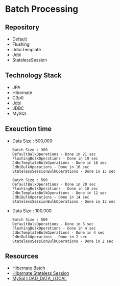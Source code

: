 # Batch Processing

## Repository
- Default
- Flushing
- JdbcTemplate
- Jdbi
- StatelessSession

## Technology Stack
- JPA
- Hibernate
- C3p0
- Jdbi
- JDBC
- MySQL

## Exeuction time
- Data Size : 500,000
	``` properties
	Batch Size : 300
	DefaultBulkOperations - Done in 21 sec
	FlushingBulkOperations - Done in 19 sec
	JdbcTemplateBulkOperations - Done in 18 sec
	JdbiBulkOperations - Done in 16 sec
	StatelessSessionBulkOperations - Done in 15 sec
	```

	``` properties
	Batch Size : 500
	DefaultBulkOperations - Done in 20 sec
	FlushingBulkOperations - Done in 18 sec
	JdbcTemplateBulkOperations - Done in 12 sec
	JdbiBulkOperations - Done in 14 sec
	StatelessSessionBulkOperations - Done in 13 sec
	```

- Data Size : 100,000
	``` properties
	Batch Size : 500
	DefaultBulkOperations - Done in 5 sec
	FlushingBulkOperations - Done in 4 sec
	JdbcTemplateBulkOperations - Done in 4 sec
	JdbiBulkOperations - Done in 2 sec
	StatelessSessionBulkOperations - Done in 2 sec
	```

## Resources
- [Hibernate Batch](https://docs.jboss.org/hibernate/orm/5.3/userguide/html_single/Hibernate_User_Guide.html#batch)
- [Hibernate Stateless Session](https://gist.github.com/jelies/5181262)
- [MySql LOAD_DATA_LOCAL](https://dev.mysql.com/doc/refman/5.7/en/load-data.html)
